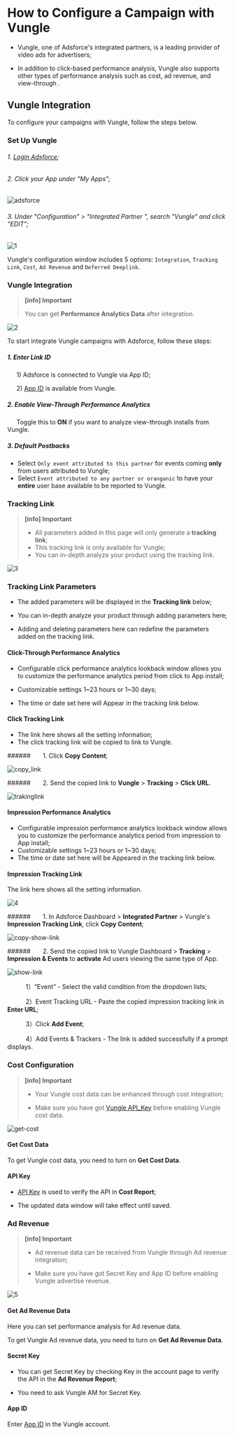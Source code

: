 # How to Configure a Campaign with Vungle

* Vungle, one of Adsforce's integrated partners, is a leading provider of video ads for advertisers;

* In addition to click-based performance analysis, Vungle also supports other types of performance analysis such as cost, ad revenue, and view-through .

## Vungle Integration

To configure your campaigns with Vungle, follow the steps below.

### Set Up Vungle

###### 1. [Login Adsforce](https://demo-portal.adsforce.io/login);

###### 2. Click your App under "My Apps";

![adsforce](adsforce.png)

###### 3. Under "Configuration" > "Integrated Partner ", search "Vungle" and click "EDIT";

![1](1.png) 


Vungle's configuration window includes 5 options: `Integration`, `Tracking Link`, `Cost`, `Ad Revenue` and `Deferred Deeplink`.

### Vungle Integration

> **[info] Important**
>
> You can get **Performance Analytics Data** after integration.

![2](2.png)

To start integrate Vungle campaigns with Adsforce, follow these steps:

##### 1. Enter Link ID

&ensp;&ensp;&ensp;1) Adsforce is connected to Vungle via App ID;

&ensp;&ensp;&ensp;2) [App ID](app-id/README.md) is available from Vungle.

##### 2. Enable View-Through Performance Analytics

&ensp;&ensp;&ensp;Toggle this to **ON** if you want to analyze view-through installs from Vungle. 

##### 3. Default Postbacks

* Select `Only event attributed to this partner` for events coming **only** from users attributed to Vungle;
* Select `Event attributed to any partner or oranganic` to have your **entire** user base available to be reported to Vungle.

### **Tracking Link**
> **[info] Important**
>
> * All parameters added in this page will only generate a **tracking link**;
> * This tracking link is only available for Vungle;
> * You can in-depth analyze your product using the tracking link.

![3](3.png)

### Tracking Link Parameters

* The added parameters will be displayed in the **Tracking link** below;

* You can in-depth analyze your product through adding parameters here;

* Adding and deleting parameters here can redefine the parameters added on the tracking link.

#### Click-Through Performance Analytics

* Configurable click performance analytics lookback window allows you to customize the performance analytics period from click to App install;

* Customizable settings 1~23 hours or 1~30 days;

* The time or date set here will Appear in the tracking link below.

#### Click Tracking Link

* The link here shows all the setting information;
* The click tracking link will be copied to link to Vungle.

######&ensp;&ensp;&ensp;&ensp;1. Click **Copy Content**;

![copy_link](copy_link.png)

######&ensp;&ensp;&ensp;&ensp;2. Send the copied link to **Vungle** > **Tracking** > **Click URL**.

![trakinglink](trakinglink.png)

#### Impression Performance Analytics

* Configurable impression performance analytics lookback window allows you to customize the performance analytics period from impression to App install;
* Customizable settings 1~23 hours or 1~30 days;
* The time or date set here will be Appeared in the tracking link below.

#### Impression Tracking Link

The link here shows all the setting information.

![4](4.png)

######&ensp;&ensp;&ensp;&ensp;1. In Adsforce Dashboard > **Integrated Partner** > Vungle's **Impression Tracking Link**, click **Copy Content**;

![copy-show-link](copy-show-link.png)

######&ensp;&ensp;&ensp;&ensp;2. Send the copied link to Vungle Dashboard > **Tracking** > **Impression & Events** to **activate** Ad users viewing the same type of App.

![show-link](show-link.png)

&ensp;&ensp;&ensp;&ensp;&ensp;&ensp;1）“Event” - Select the valid condition from the dropdown lists;

&ensp;&ensp;&ensp;&ensp;&ensp;&ensp;2）Event Tracking URL - Paste the copied impression tracking link in **Enter URL**;

&ensp;&ensp;&ensp;&ensp;&ensp;&ensp;3）Click **Add Event**;

&ensp;&ensp;&ensp;&ensp;&ensp;&ensp;4）Add Events & Trackers - The link is added successfully if a prompt displays.

### **Cost Configuration**

> **[info] Important**
>
> * Your Vungle cost data can be enhanced through cost integration;
> 
> * Make sure you have got [Vungle API_Key](api-key/README.md) before enabling Vungle cost data.

![get-cost](get-cost.png)

#### **Get Cost Data**

To get Vungle cost data, you need to turn on **Get Cost Data**.

#### API Key

* [API Key](api-key/README.md) is used to verify the API in **Cost Report**;

* The updated data window will take effect until saved.

### **Ad Revenue**

> **[info] Important**
>
> * Ad revenue data can be received from Vungle through Ad revenue integration;
> 
> * Make sure you have got Secret Key and App ID before enabling Vungle advertise revenue.

![5](5.png) 

#### Get Ad Revenue Data

Here you can set performance analysis for Ad revenue data.

To get Vungle Ad revenue data, you need to turn on **Get Ad Revenue Data**.

#### Secret Key

* You can get Secret Key by checking Key in the account page to verify the API in the **Ad Revenue Report**;

* You need to ask Vungle AM for Secret Key.

#### **App ID**

Enter [App ID](app-id/README.md) in the Vungle account.

